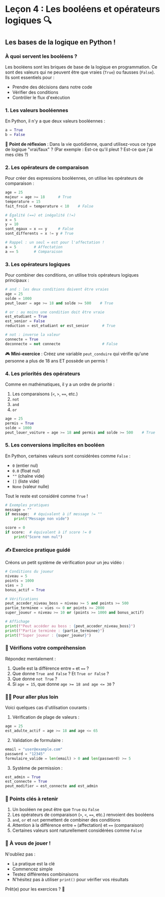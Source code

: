 # Leçon 4 : Les booléens et opérateurs logiques 🔍

## Les bases de la logique en Python !

### À quoi servent les booléens ?

Les booléens sont les briques de base de la logique en programmation. Ce sont des valeurs qui ne peuvent être que vraies (`True`) ou fausses (`False`). Ils sont essentiels pour :

- Prendre des décisions dans notre code
- Vérifier des conditions
- Contrôler le flux d'exécution

### 1. Les valeurs booléennes

En Python, il n'y a que deux valeurs booléennes :

```python
a = True
b = False
```

🤔 **Point de réflexion** : Dans la vie quotidienne, quand utilisez-vous ce type de logique "vrai/faux" ?
(Par exemple : Est-ce qu'il pleut ? Est-ce que j'ai mes clés ?)

### 2. Les opérateurs de comparaison

Pour créer des expressions booléennes, on utilise les opérateurs de comparaison :

```python
age = 25
majeur = age >= 18      # True
temperature = 15
fait_froid = temperature < 10    # False

# Égalité (==) et inégalité (!=)
x = 5
y = 10
sont_egaux = x == y     # False
sont_differents = x != y # True

# Rappel : un seul = est pour l'affectation !
a = 5        # Affectation
a == 5       # Comparaison
```

### 3. Les opérateurs logiques

Pour combiner des conditions, on utilise trois opérateurs logiques principaux :

```python
# and : les deux conditions doivent être vraies
age = 25
solde = 1000
peut_louer = age >= 18 and solde >= 500    # True

# or : au moins une condition doit être vraie
est_etudiant = True
est_senior = False
reduction = est_etudiant or est_senior      # True

# not : inverse la valeur
connecte = True
deconnecte = not connecte                   # False
```

🎮 **Mini-exercice** : Créez une variable `peut_conduire` qui vérifie qu'une personne a plus de 18 ans ET possède un permis !

### 4. Les priorités des opérateurs

Comme en mathématiques, il y a un ordre de priorité :

1. Les comparaisons (`<`, `>`, `==`, etc.)
2. `not`
3. `and`
4. `or`

```python
age = 25
permis = True
solde = 1000
peut_louer_voiture = age >= 18 and permis and solde >= 500    # True
```

### 5. Les conversions implicites en booléen

En Python, certaines valeurs sont considérées comme `False` :

- `0` (entier nul)
- `0.0` (float nul)
- `""` (chaîne vide)
- `[]` (liste vide)
- `None` (valeur nulle)

Tout le reste est considéré comme `True` !

```python
# Exemples pratiques
message = ""
if message:  # équivalent à if message != ""
    print("Message non vide")

score = 0
if score:  # équivalent à if score != 0
    print("Score non nul")
```

### ✍️ Exercice pratique guidé

Créons un petit système de vérification pour un jeu vidéo :

```python
# Conditions du joueur
niveau = 5
points = 1000
vies = 3
bonus_actif = True

# Vérifications
peut_acceder_niveau_boss = niveau >= 5 and points >= 500
partie_terminee = vies <= 0 or points >= 2000
super_joueur = niveau >= 10 or (points >= 1000 and bonus_actif)

# Affichage
print(f"Peut accéder au boss : {peut_acceder_niveau_boss}")
print(f"Partie terminée : {partie_terminee}")
print(f"Super joueur : {super_joueur}")
```

### 🎯 Vérifions votre compréhension

Répondez mentalement :

1. Quelle est la différence entre `=` et `==` ?
2. Que donne `True and False` ? Et `True or False` ?
3. Que donne `not True` ?
4. Si `age = 15`, que donne `age >= 18 and age <= 30` ?

### 🏃‍♂️ Pour aller plus loin

Voici quelques cas d'utilisation courants :

1. Vérification de plage de valeurs :

```python
age = 25
est_adulte_actif = age >= 18 and age <= 65
```

2. Validation de formulaire :

```python
email = "user@example.com"
password = "12345"
formulaire_valide = len(email) > 0 and len(password) >= 5
```

3. Système de permission :

```python
est_admin = True
est_connecte = True
peut_modifier = est_connecte and est_admin
```

### 🎯 Points clés à retenir

1. Un booléen ne peut être que `True` ou `False`
2. Les opérateurs de comparaison (`>`, `<`, `==`, etc.) renvoient des booléens
3. `and`, `or` et `not` permettent de combiner des conditions
4. Attention à la différence entre `=` (affectation) et `==` (comparaison)
5. Certaines valeurs sont naturellement considérées comme `False`

### 🚀 À vous de jouer !

N'oubliez pas :

- La pratique est la clé
- Commencez simple
- Testez différentes combinaisons
- N'hésitez pas à utiliser `print()` pour vérifier vos résultats

Prêt(e) pour les exercices ? 💪
